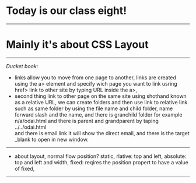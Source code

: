 # Today is our class eight!

---

# Mainly it's about CSS **Layout**

---

_Ducket book:_

- links allow you to move from one page to another, links are created using the a> element and specify wich page you want to link usring href>
  link to other site by typing URL inside the a>,
- second thing link to other page on the same site using shothand known as a relative URL, we can create folders and then use link to relative link such as same folder by using the file name and child folder, name forward slash and the name, and there is granchild folder for example n/a/odai.html and there is parent and grandparent by taping ../../odai.html <br />
  and there is email link it will show the direct email, and there is the target \_blank to open in new window.

---

- about layout, normal flow position? static, rlative: top and left, absolute: top and left and width, fixed: reqires the position propert to have a value of fixed,<br />

---
